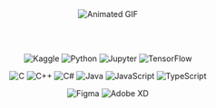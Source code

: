 <div align="center">

  <img src="https://github.com/user-attachments/assets/208fc571-7ef0-4214-8995-d2c9de519ea4" alt="Animated GIF" />

  <br><br>

  ![Kaggle](https://img.shields.io/badge/-Kaggle-20BEFF?logo=kaggle&logoColor=white&style=flat)
  ![Python](https://img.shields.io/badge/-Python-3776AB?logo=python&logoColor=white&style=flat)
  ![Jupyter](https://img.shields.io/badge/-Jupyter-F37626?logo=jupyter&logoColor=white&style=flat)
  ![TensorFlow](https://img.shields.io/badge/-TensorFlow-FF6F00?logo=tensorflow&logoColor=white&style=flat)

  ![C](https://img.shields.io/badge/-C-00599C?logo=c&logoColor=white&style=flat)
  ![C++](https://img.shields.io/badge/-C++-00599C?logo=cplusplus&logoColor=white&style=flat)
  ![C#](https://img.shields.io/badge/-C%23-239120?logo=csharp&logoColor=white&style=flat)
  ![Java](https://img.shields.io/badge/-Java-007396?logo=java&logoColor=white&style=flat)
  ![JavaScript](https://img.shields.io/badge/-JavaScript-F7DF1E?logo=javascript&logoColor=black&style=flat)
  ![TypeScript](https://img.shields.io/badge/-TypeScript-3178C6?logo=typescript&logoColor=white&style=flat)


  ![Figma](https://img.shields.io/badge/-Figma-F24E1E?logo=figma&logoColor=white&style=flat)
  ![Adobe XD](https://img.shields.io/badge/-Adobe%20XD-FF61F6?logo=adobexd&logoColor=white&style=flat)

</div>
